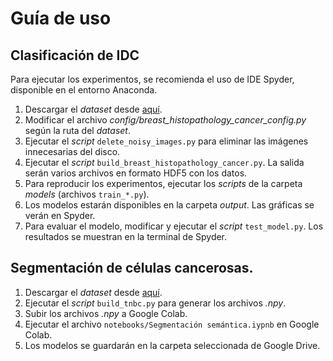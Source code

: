 # Guía de uso

## Clasificación de IDC

Para ejecutar los experimentos, se recomienda el uso de IDE Spyder, disponible en el entorno Anaconda.

1. Descargar el *dataset* desde [aquí](https://kaggle.com/paultimothymooney/breast-histopathology-images).
2. Modificar el archivo *config/breast_histopathology_cancer_config.py* según la ruta del *dataset*.
3. Ejecutar el *script* `delete_noisy_images.py` para eliminar las imágenes innecesarias del disco.
4. Ejecutar el *script* `build_breast_histopathology_cancer.py`. La salida serán varios archivos en formato HDF5 con los datos.
5. Para reproducir los experimentos, ejecutar los *scripts* de la carpeta *models* (archivos `train_*.py`).
6. Los modelos estarán disponibles en la carpeta *output*. Las gráficas se verán en Spyder.
7. Para evaluar el modelo, modificar y ejecutar el *script* `test_model.py`. Los resultados se muestran en la terminal de Spyder.

## Segmentación de células cancerosas.

1. Descargar el *dataset* desde [aquí](https://zenodo.org/record/2579118#.X6VyvCyg-iP).
2. Ejecutar el *script* `build_tnbc.py` para generar los archivos *.npy*.
3. Subir los archivos *.npy* a Google Colab.
4. Ejecutar el archivo `notebooks/Segmentación semántica.iypnb` en Google Colab.
5. Los modelos se guardarán en la carpeta seleccionada de Google Drive.